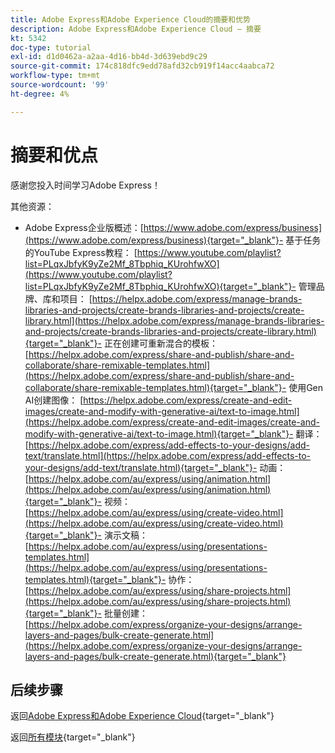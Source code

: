 ```yaml
---
title: Adobe Express和Adobe Experience Cloud的摘要和优势
description: Adobe Express和Adobe Experience Cloud — 摘要
kt: 5342
doc-type: tutorial
exl-id: d1d0462a-a2aa-4d16-bb4d-3d639ebd9c29
source-git-commit: 174c818dfc9edd78afd32cb919f14acc4aabca72
workflow-type: tm+mt
source-wordcount: '99'
ht-degree: 4%

---
```


# 摘要和优点

感谢您投入时间学习Adobe Express！

其他资源：

- Adobe Express企业版概述：[https://www.adobe.com/express/business](https://www.adobe.com/express/business){target="_blank"}- 基于任务的YouTube Express教程： [https://www.youtube.com/playlist?list=PLqxJbfyK9yZe2Mf_8Tbphiq_KUrohfwXO](https://www.youtube.com/playlist?list=PLqxJbfyK9yZe2Mf_8Tbphiq_KUrohfwXO){target="_blank"}- 管理品牌、库和项目： [https://helpx.adobe.com/express/manage-brands-libraries-and-projects/create-brands-libraries-and-projects/create-library.html](https://helpx.adobe.com/express/manage-brands-libraries-and-projects/create-brands-libraries-and-projects/create-library.html){target="_blank"}- 正在创建可重新混合的模板： [https://helpx.adobe.com/express/share-and-publish/share-and-collaborate/share-remixable-templates.html](https://helpx.adobe.com/express/share-and-publish/share-and-collaborate/share-remixable-templates.html){target="_blank"}- 使用Gen AI创建图像： [https://helpx.adobe.com/express/create-and-edit-images/create-and-modify-with-generative-ai/text-to-image.html](https://helpx.adobe.com/express/create-and-edit-images/create-and-modify-with-generative-ai/text-to-image.html){target="_blank"}- 翻译：[https://helpx.adobe.com/express/add-effects-to-your-designs/add-text/translate.html](https://helpx.adobe.com/express/add-effects-to-your-designs/add-text/translate.html){target="_blank"}- 动画： [https://helpx.adobe.com/au/express/using/animation.html](https://helpx.adobe.com/au/express/using/animation.html){target="_blank"}- 视频： [https://helpx.adobe.com/au/express/using/create-video.html](https://helpx.adobe.com/au/express/using/create-video.html){target="_blank"}- 演示文稿： [https://helpx.adobe.com/au/express/using/presentations-templates.html](https://helpx.adobe.com/au/express/using/presentations-templates.html){target="_blank"}- 协作： [https://helpx.adobe.com/au/express/using/share-projects.html](https://helpx.adobe.com/au/express/using/share-projects.html){target="_blank"}- 批量创建： [https://helpx.adobe.com/express/organize-your-designs/arrange-layers-and-pages/bulk-create-generate.html](https://helpx.adobe.com/express/organize-your-designs/arrange-layers-and-pages/bulk-create-generate.html){target="_blank"}

## 后续步骤

返回[Adobe Express和Adobe Experience Cloud](./express.md){target="_blank"}

返回[所有模块](./../../../overview.md){target="_blank"}